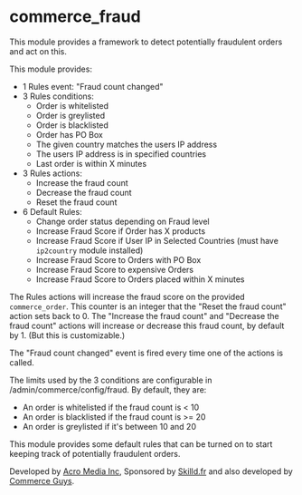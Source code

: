 # commerce_fraud

This module provides a framework to detect potentially fraudulent
orders and act on this.

This module provides:

- 1 Rules event: "Fraud count changed"
- 3 Rules conditions:
    - Order is whitelisted
    - Order is greylisted
    - Order is blacklisted
    - Order has PO Box
    - The given country matches the users IP address
    - The users IP address is in specified countries
    - Last order is within X minutes
- 3 Rules actions:
    - Increase the fraud count
    - Decrease the fraud count
    - Reset the fraud count
- 6 Default Rules:
    - Change order status depending on Fraud level
    - Increase Fraud Score if Order has X products
    - Increase Fraud Score if User IP in Selected Countries (must have `ip2country` module installed)
    - Increase Fraud Score to Orders with PO Box
    - Increase Fraud Score to expensive Orders
    - Increase Fraud Score to Orders placed within X minutes

The Rules actions will increase the fraud score on the provided
`commerce_order`. This counter is an integer that the "Reset the fraud
count" action sets back to 0. The "Increase the fraud count" and
"Decrease the fraud count" actions will increase or decrease this
fraud count, by default by 1. (But this is customizable.)

The "Fraud count changed" event is fired every time one of the actions
is called.

The limits used by the 3 conditions are configurable in
/admin/commerce/config/fraud. By default, they are:

- An order is whitelisted if the fraud count is < 10
- An order is blacklisted if the fraud count is >= 20  
- An order is greylisted if it's between 10 and 20

This module provides some default rules that can be turned on to start 
keeping track of potentially fraudulent orders.

Developed by [Acro Media Inc][0], Sponsored by [Skilld.fr][1] and also developed by [Commerce Guys][2].


  [0]: http://www.acromediainc.com
  [1]: http://www.skilld.fr
  [2]: https://commerceguys.com
